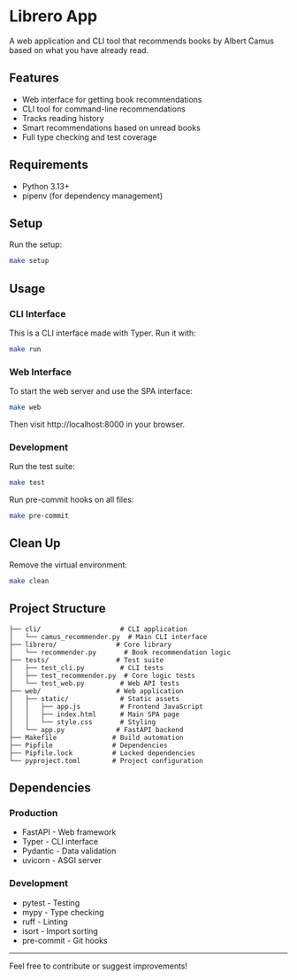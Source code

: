 # Librero App

A web application and CLI tool that recommends books by Albert Camus based on what you have already read.

## Features
- Web interface for getting book recommendations
- CLI tool for command-line recommendations
- Tracks reading history
- Smart recommendations based on unread books
- Full type checking and test coverage

## Requirements
- Python 3.13+
- pipenv (for dependency management)

## Setup
Run the setup:
```sh
make setup
```

## Usage

### CLI Interface
This is a CLI interface made with Typer. Run it with:

```sh
make run
```

### Web Interface
To start the web server and use the SPA interface:

```sh
make web
```
Then visit http://localhost:8000 in your browser.

### Development
Run the test suite:
```sh
make test
```

Run pre-commit hooks on all files:
```sh
make pre-commit
```

## Clean Up
Remove the virtual environment:
```sh
make clean
```

## Project Structure

```
├── cli/                    # CLI application
│   └── camus_recommender.py  # Main CLI interface
├── librero/               # Core library
│   └── recommender.py       # Book recommendation logic
├── tests/                 # Test suite
│   ├── test_cli.py         # CLI tests
│   ├── test_recommender.py  # Core logic tests
│   └── test_web.py         # Web API tests
├── web/                   # Web application
│   ├── static/             # Static assets
│   │   ├── app.js          # Frontend JavaScript
│   │   ├── index.html      # Main SPA page
│   │   └── style.css       # Styling
│   └── app.py             # FastAPI backend
├── Makefile              # Build automation
├── Pipfile               # Dependencies
├── Pipfile.lock          # Locked dependencies
└── pyproject.toml        # Project configuration
```

## Dependencies

### Production
- FastAPI - Web framework
- Typer - CLI interface
- Pydantic - Data validation
- uvicorn - ASGI server

### Development
- pytest - Testing
- mypy - Type checking
- ruff - Linting
- isort - Import sorting
- pre-commit - Git hooks

---

Feel free to contribute or suggest improvements!

